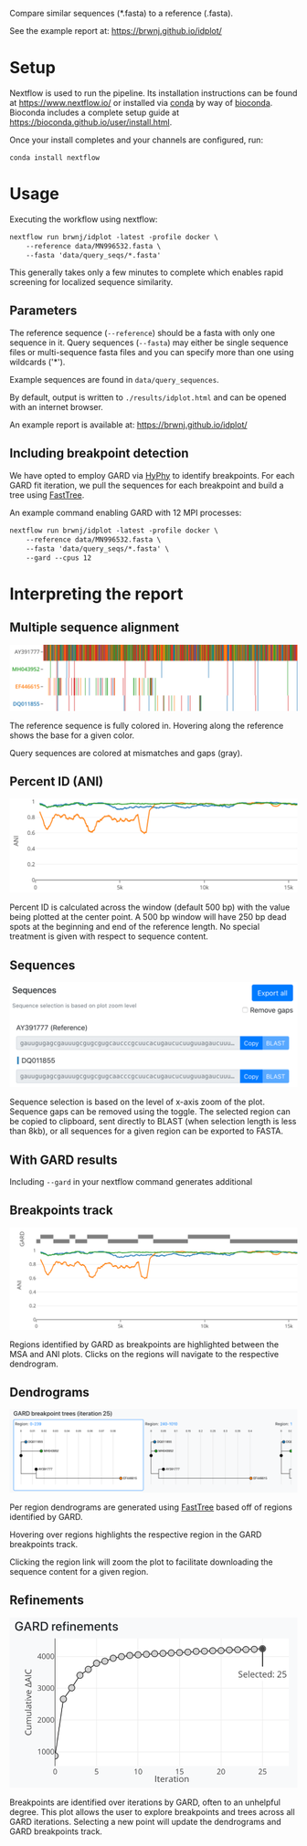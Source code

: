 Compare similar sequences (\*.fasta) to a reference (.fasta).

See the example report at: https://brwnj.github.io/idplot/

# Setup

Nextflow is used to run the pipeline. Its installation instructions
can be found at https://www.nextflow.io/ or installed via [conda](https://docs.conda.io/projects/conda/en/latest/user-guide/install/) by
way of [bioconda](https://bioconda.github.io/user/install.html). Bioconda
includes a complete setup guide at https://bioconda.github.io/user/install.html.

Once your install completes and your channels are configured, run:

```
conda install nextflow
```

# Usage

Executing the workflow using nextflow:

```
nextflow run brwnj/idplot -latest -profile docker \
    --reference data/MN996532.fasta \
    --fasta 'data/query_seqs/*.fasta'
```

This generally takes only a few minutes to complete which enables rapid
screening for localized sequence similarity.

## Parameters

The reference sequence (`--reference`) should be a fasta with only one
sequence in it. Query sequences (`--fasta`) may either be single sequence
files or multi-sequence fasta files and you can specify more than one
using wildcards ('\*').

Example sequences are found in `data/query_sequences`.

By default, output is written to `./results/idplot.html` and can
be opened with an internet browser.

An example report is available at: https://brwnj.github.io/idplot/

## Including breakpoint detection

We have opted to employ GARD via [HyPhy](https://github.com/veg/hyphy) to
identify breakpoints. For each GARD fit iteration, we pull the sequences
for each breakpoint and build a tree using [FastTree](https://journals.plos.org/plosone/article?id=10.1371/journal.pone.0009490).

An example command enabling GARD with 12 MPI processes:

```
nextflow run brwnj/idplot -latest -profile docker \
    --reference data/MN996532.fasta \
    --fasta 'data/query_seqs/*.fasta' \
    --gard --cpus 12
```

# Interpreting the report

## Multiple sequence alignment

![msa](data/img/msa.png)

The reference sequence is fully colored in. Hovering along the reference
shows the base for a given color.

Query sequences are colored at mismatches and gaps (gray).

## Percent ID (ANI)

![ani](data/img/ani.png)

Percent ID is calculated across the window (default 500 bp) with the
value being plotted at the center point. A 500 bp window will have 250
bp dead spots at the beginning and end of the reference length. No
special treatment is given with respect to sequence content.

## Sequences

![seqs](data/img/seqs.png)

Sequence selection is based on the level of x-axis zoom of the plot. Sequence gaps can be removed using the toggle. The selected region can be copied to clipboard, sent directly to BLAST (when selection length is less than 8kb), or all sequences for a given region can be exported to FASTA.

## With GARD results

Including `--gard` in your nextflow command generates additional

## Breakpoints track

![gardtrack](data/img/gardtrack.png)

Regions identified by GARD as breakpoints are highlighted between the
MSA and ANI plots. Clicks on the regions will navigate to the respective dendrogram.

## Dendrograms

![dendrograms](data/img/dendrograms.png)

Per region dendrograms are generated using [FastTree](https://journals.plos.org/plosone/article?id=10.1371/journal.pone.0009490) based off of regions identified by GARD.

Hovering over regions highlights the respective region in the GARD breakpoints track.

Clicking the region link will zoom the plot to facilitate downloading the sequence content for a given region.

## Refinements

![refinements](data/img/refinements.png)

Breakpoints are identified over iterations by GARD, often to an unhelpful degree. This plot allows the user to explore breakpoints and trees across all GARD iterations. Selecting a new point will update the dendrograms and GARD breakpoints track.
